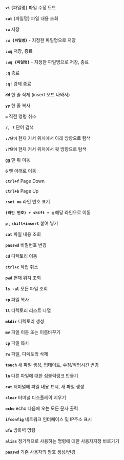 **`vi`** {파일명}  파일 수정 모드

**`cat`** {파일명} 파일 내용 조회

**`:w`** 저장

**`:w {파일명}`** - 지정한 파일명으로 저장

**`:wq`** 저장, 종료

**`:wq {파일명}`** - 지정한 파일명으로 저장, 종료

**`:q`** 종료

**`:q!`** 강제 종료

**`dd`** 한 줄 삭제 (insert 모드 나와서)

**`yy`** 한 줄 복사

**`u`** 직전 명령 취소

**`/, ?`** 단어 검색

**`:/단어`** 현재 커서 위치에서 아래 방향으로 탐색

**`:?단어`** 현재 커서 위치에서 윗 방향으로 탐색

**`gg`** 맨 위 이동

**`G`** 맨 아래로 이동

**`ctrl+f`** Page Down

**`ctrl+b`** Page Up

**`:set nu`** 라인 번호 표기

**`(라인 번호) + shift + g`** 해당 라인으로 이동

**`p`** , **`shift+insert`** 붙여 넣기

**`cat`**  파일 내용 조회

**`passwd`** 비밀번호 변경

**`cd`** 디렉토리 이동

**`ctrl+c`** 작업 취소

**`pwd`** 현재 위치 조회

**`ls -al`** 모든 파일 조회

**`cp`** 파일 복사

**`ll`** 디렉토리 리스트 나열

**`mkdir`** 디렉토리 생성

**`mv`** 파일 이동 또는 이름바꾸기

**`cp`** 파일 복사

**`rw`** 파일, 디렉토리 삭제

**`touch`** 새 파일 생성, 업데이트, 수정/작업시간 변경

**`ln`** 다른 파일에 대한 심볼릭링크 만들기

**`cat`** 터미널에 파일 내용 표시, 새 파일 생성

**`clear`** 터미널 디스플레이 지우기

**`echo`** echo 다음에 오는 모든 문자 출력

**`ifconfig`** 네트워크 인터페이스 및 IP주소 표시

**`ufw`** 방화벽 명령

**`alias`** 정기적으로 사용하는 명령에 대한 사용자지정 바로가기

**`passwd`** 기존 사용자의 암호 생성/변경
